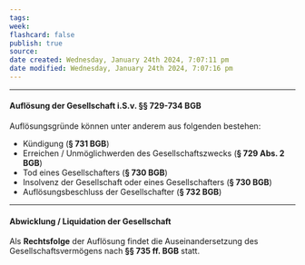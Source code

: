 ```yaml
---
tags:
week:
flashcard: false
publish: true
source: 
date created: Wednesday, January 24th 2024, 7:07:11 pm
date modified: Wednesday, January 24th 2024, 7:07:16 pm
---
```

***
#### Auflösung der Gesellschaft i.S.v. §§ 729-734 BGB

Auflösungsgründe können unter anderem aus folgenden bestehen:

- Kündigung (**§ 731 BGB**)
- Erreichen / Unmöglichwerden des Gesellschaftszwecks (**§ 729 Abs. 2 BGB**)
- Tod eines Gesellschafters (**§ 730 BGB**)
- Insolvenz der Gesellschaft oder eines Gesellschafters (**§ 730 BGB**)
- Auflösungsbeschluss der Gesellschafter (**§ 732 BGB**)

***
#### Abwicklung / Liquidation der Gesellschaft

Als **Rechtsfolge** der Auflösung findet die Auseinandersetzung des Gesellschaftsvermögens nach **§§ 735 ff. BGB** statt.